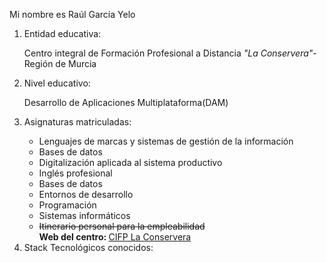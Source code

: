 <html>
	<head>
		<title>1860755 commit_v1.0</title>
	</head>
	<body>
		<p>Mi nombre es Raúl García Yelo</p>
		<ol>
			<li>Entidad educativa: </li>
				<p>Centro integral de Formación Profesional a Distancia <i>"La Conservera"</i>-Región de Murcia</p>
			<li>Nivel educativo: </li>
				<p>Desarrollo de Aplicaciones Multiplataforma(DAM)</p>
			<li>Asignaturas matriculadas: </li>
				<ul>
					<li>Lenguajes de marcas y sistemas de gestión de la información</li>
					<li>Bases de datos</li>
					<li>Digitalización aplicada al sistema productivo</li>
					<li>Inglés profesional</li>
					<li>Bases de datos</li>
					<li>Entornos de desarrollo</li>
					<li>Programación</li>
					<li>Sistemas informáticos</li>
					<li><del>Itinerario personal para la empleabilidad</del></br></li>
					<b>Web del centro: </b>
					<A HREF="https://sites.google.com/view/fplaconservera"> CIFP La Conservera </A>
				</ul>
			<li>Stack Tecnológicos conocidos: </li>
		</ol>
	</body>
</html>